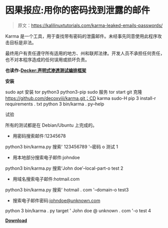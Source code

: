 # 因果报应:用你的密码找到泄露的邮件

> 原文：<https://kalilinuxtutorials.com/karma-leaked-emails-passwords/>

Karma 是一个工具，用于查找带有密码的泄露邮件。未经事先同意使用此程序攻击目标是非法。

最终用户有责任遵守所有适用的地方、州和联邦法律。开发人员不承担任何责任，也不对本程序造成的任何误用或损坏负责。

**也读作-[Decker:声明式渗透测试编排框架](https://kalilinuxtutorials.com/decker-penetration-testing-framework/)**

**安装**

sudo apt 安装 tor python3 python3-pip
sudo 服务 tor start
git 克隆 https://github.com/decoxviii/karma.git；CD karma
sudo-H pip 3 install-r requirements . txt
python 3 bin/karma . py–help

试验

所有的测试都是在 Debian/Ubuntu 上完成的。

*   用密码搜索邮件:12345678

python3 bin/karma.py 搜索' 123456789 '–密码 o 测试 1

*   用本地部分搜索电子邮件:johndoe

python3 bin/karma.py 搜索‘John doe’–local-part-o test 2

*   用域名搜索电子邮件:hotmail.com

python3 bin/karma.py 搜索' hotmail . com '–domain-o test3

*   搜索电子邮件密码:johndoe@unknown.com

python 3 bin/karma . py target ' John doe @ unknown . com '-o test 4

[**Download**](https://github.com/decoxviii/karma)